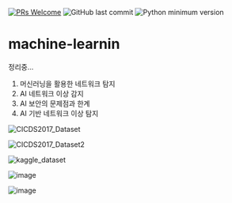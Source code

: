 [![PRs Welcome](https://img.shields.io/badge/PRs-welcome-brightgreen.svg?style=flat-square)](http://makeapullrequest.com)
![GitHub last commit](https://img.shields.io/github/last-commit/jeongjy0317/Arcalive-Emoji-Downloader.svg)
![Python minimum version](https://img.shields.io/badge/Python-3.7%2B-brightgreen)
# machine-learnin

정리중...

1. 머신러닝을 활용한 네트워크 탐지
2. AI 네트워크 이상 감지
3. AI 보안의 문제점과 한계
4. AI 기반 네트워크 이상 탐지

![CICDS2017_Dataset](https://user-images.githubusercontent.com/44921791/117111851-2b342e00-adc3-11eb-80a3-32c9b516f3e6.PNG)

![CICDS2017_Dataset2](https://user-images.githubusercontent.com/44921791/117111863-2f604b80-adc3-11eb-9ece-bb55c7cbe5dd.PNG)

![kaggle_dataset](https://user-images.githubusercontent.com/44921791/117111876-32f3d280-adc3-11eb-9989-8d9c0e0cc451.PNG)

![image](https://user-images.githubusercontent.com/44921791/120089480-b3dd8a00-c135-11eb-99cf-1fa7f0c0d6dd.png)

![image](https://user-images.githubusercontent.com/44921791/120089669-80036400-c137-11eb-8c2e-bff440906a42.png)
